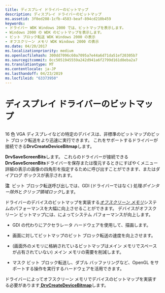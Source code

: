 ```yaml
---
title: ディスプレイ ドライバーのビットマップ
description: ディスプレイ ドライバーのビットマップ
ms.assetid: 3f0ed208-1cfb-4583-beaf-894cd210b459
keywords:
- ドライバー WDK Windows 2000 では、ビットマップを表示します。
- Windows 2000 の WDK のビットマップを表示します。
- ビット ブロック転送 WDK Windows 2000 の表示
- オフスクリーン メモリ WDK Windows 2000 の表示
ms.date: 04/20/2017
ms.localizationpriority: medium
ms.openlocfilehash: 300dd7096c60a7095a7e44a6d71da51ef20305b7
ms.sourcegitcommit: 0cc5051945559a242d941a6f2799d161d8eba2a7
ms.translationtype: MT
ms.contentlocale: ja-JP
ms.lasthandoff: 04/23/2019
ms.locfileid: "63373950"
---
```

# <a name="bitmaps-in-display-drivers"></a>ディスプレイ ドライバーのビットマップ


## <span id="ddk_bitmaps_in_display_drivers_gg"></span><span id="DDK_BITMAPS_IN_DISPLAY_DRIVERS_GG"></span>


16 色 VGA ディスプレイなどの特定のデバイスは、非標準のビットマップのビット ブロック転送をより迅速に実行できます。 これをサポートするドライバーが接続できる**DrvCreateDeviceBitmap**します。

**DrvSaveScreenBits**します。 これらのドライバーが接続できる**DrvSaveScreenBits**ドライバーを保存または復元するときにすばやくメニュー詳細の表示の画像の四角形を指定するために呼び出すことができます、またはダイアログ ボックスが表示されます。

**注**  ビット ブロック転送呼び出しでは、GDI (ドライバーではなく) 処理*ポインター除外*と*クリップ領域ロック*します。

 


ドライバーのデバイスのビットマップを実装する[*オフスクリーン メモリ*](video-present-network-terminology.md#off_screen_memory)システムのパフォーマンスを大幅に向上させることができます。 デバイスがオフスクリーン ビットマップには、によってシステム パフォーマンスが向上します。

-   GDI の代わりにアクセラレータ ハードウェアを使用して、描画します。

-   画面に対してビットマップのビット ブロック転送の速度を向上させます。

-   (画面外のメモリに格納されているビットマップはメイン メモリでスペースが占有されていない) メイン メモリの需要を削減します。

-   マスク ビット ブロック転送し、ダブル バッファリングなど、OpenGL をサポートする操作を実行するハードウェアを活用できます。


ドライバーによってオフスクリーン メモリでデバイスのビットマップを実装する必要があります[ **DrvCreateDeviceBitmap**](https://msdn.microsoft.com/library/windows/hardware/ff556185)します。

 

 





